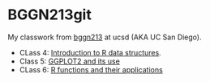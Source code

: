# BGGN213git
My classwork from [bggn213](https://bioboot.github.io/bggn213_F24/) at ucsd (AKA UC San Diego).

- CLass 4: [Introduction to R data structures]().
- Class 5: [GGPLOT2 and its use](https://github.com/yosarian707/bggn213_git/blob/main/class05/class05.qmd)
- CLass 6: [R functions and their applications]()

